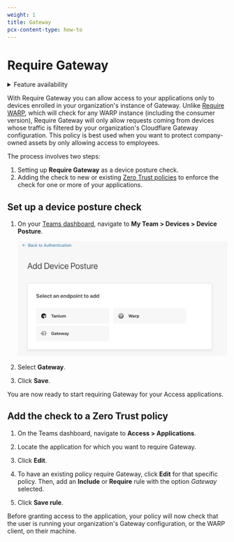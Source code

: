 ```yaml
---
weight: 1
title: Gateway
pcx-content-type: how-to
---
```


# Require Gateway

<details>
<summary>Feature availability</summary>
<div>

| Operating Systems | [WARP mode required](/connections/connect-devices/warp#warp-client-modes) | [Teams plans](https://www.cloudflare.com/teams-pricing/) |
| ----------------- | ------------------------------------------------------------------------- | -------------------------------------------------------- |
| All systems       | WARP with Gateway                                                         | All plans                                                |

</div>
</details>

With Require Gateway you can allow access to your applications only to devices enrolled in your organization's instance of Gateway. Unlike [Require WARP](/identity/devices/require-warp), which will check for any WARP instance (including the consumer version), Require Gateway will only allow requests coming from devices whose traffic is filtered by your organization's Cloudflare Gateway configuration. This policy is best used when you want to protect company-owned assets by only allowing access to employees.

The process involves two steps:

1. Setting up **Require Gateway** as a device posture check.
1. Adding the check to new or existing [Zero Trust policies](/policies/zero-trust) to enforce the check for one or more of your applications.

## Set up a device posture check

1. On your [Teams dashboard](https://dash.teams.cloudflare.com/), navigate to **My Team > Devices > Device Posture**.

   ![Device Posture](../../static/documentation/identity/devices/device-posture.png)

1. Select **Gateway**.

1. Click **Save**.

You are now ready to start requiring Gateway for your Access applications.

## Add the check to a Zero Trust policy

1. On the Teams dashboard, navigate to **Access > Applications**.

1. Locate the application for which you want to require Gateway.

1. Click **Edit**.

1. To have an existing policy require Gateway, click **Edit** for that specific policy. Then, add an **Include** or **Require** rule with the option _Gateway_ selected.

1. Click **Save rule**.

Before granting access to the application, your policy will now check that the user is running your organization's Gateway configuration, or the WARP client, on their machine.
